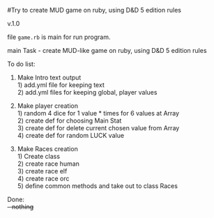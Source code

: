 #Try to create MUD game on ruby, using D&amp;D 5 edition rules

v.1.0

file `game.rb` is main for run program.
 
main Task - create MUD-like game on ruby, using D&D 5 edition rules <br>

To do list:

1. Make Intro text output <br>
        1) add.yml file for keeping text <br>
        2) add.yml files for keeping global, player values <br>

2. Make player creation <br>
        1) random 4 dice for 1 value * times for 6 values at Array <br>
        2) create def for choosing Main Stat <br>
        3) create def for delete current chosen value from Array <br>
        4) create def for random LUCK value

3. Make Races creation <br>
        1) Create class <br>
        2) create race human <br>
        3) create race elf <br>
        4) create race orc <br>
        5) define common methods and take out to class Races <br>

Done:<br>
~~- nothing~~<br>
